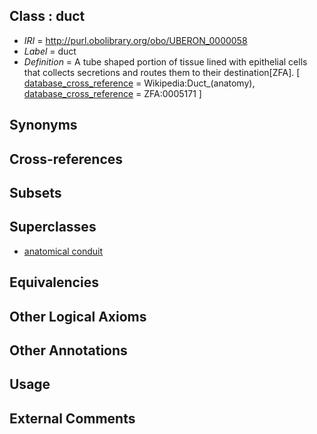 
## Class : duct

 * *IRI* = http://purl.obolibrary.org/obo/UBERON_0000058
 * *Label* = duct
 * *Definition* = A tube shaped portion of tissue lined with epithelial cells that collects secretions and routes them to their destination[ZFA]. [ [database_cross_reference](../../ef/oboInOwl#hasDbXref.md) = Wikipedia:Duct_(anatomy), [database_cross_reference](../../ef/oboInOwl#hasDbXref.md) = ZFA:0005171 ]

## Synonyms


## Cross-references


## Subsets


## Superclasses

 * [anatomical conduit](../../UBERON/11/UBERON_0004111.md)

## Equivalencies


## Other Logical Axioms


## Other Annotations


## Usage


## External Comments

